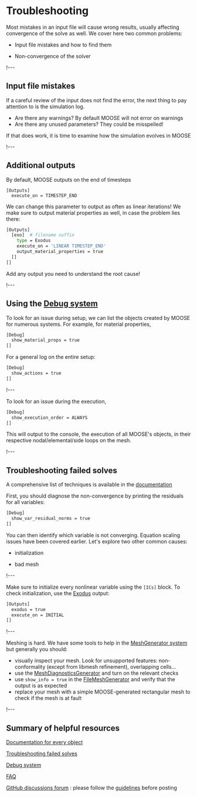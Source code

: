 # Troubleshooting

Most mistakes in an input file will cause wrong results,
usually affecting convergence of the solve as well. We cover here two common problems:

- Input file mistakes and how to find them

- Non-convergence of the solver

!---

## Input file mistakes

If a careful review of the input does not find the error,
the next thing to pay attention to is the simulation log.

- Are there any warnings? By default MOOSE will not error on warnings
- Are there any unused parameters? They could be misspelled!

If that does work, it is time to examine how the simulation evolves in MOOSE

!---

## Additional outputs

By default, MOOSE outputs on the end of timesteps

```
[Outputs]
  execute_on = TIMESTEP_END
```

We can change this parameter to output as often as linear iterations!
We make sure to output material properties as well, in case the problem lies there:

```bash
[Outputs]
  [exo]  # filename suffix
    type = Exodus
    execute_on = 'LINEAR TIMESTEP_END'
    output_material_properties = true
  []
[]
```

Add any output you need to understand the root cause!

!---

## Using the [Debug system](syntax/Debug/index.md)

To look for an issue during setup, we can list the objects created by MOOSE for numerous systems. For example, for material properties,

```bash
[Debug]
  show_material_props = true
[]
```

For a general log on the entire setup:

```bash
[Debug]
  show_actions = true
[]
```

!---

To look for an issue during the execution,

```bash
[Debug]
  show_execution_order = ALWAYS
[]
```

This will output to the console, the execution of all MOOSE's objects, in their respective nodal/elemental/side loops on the mesh.

!---

## Troubleshooting failed solves

A comprehensive list of techniques is available in the [documentation](application_usage/failed_solves.md)

First, you should diagnose the non-convergence by printing the residuals for all variables:

```bash
[Debug]
  show_var_residual_norms = true
[]
```

You can then identify which variable is not converging.
Equation scaling issues have been covered earlier. Let's explore two other common causes:

- initialization

- bad mesh

!---

Make sure to initialize every nonlinear variable using the `[ICs]` block.
To check initialization, use the [Exodus](Exodus.md) output:

```bash
[Outputs]
  exodus = true
  execute_on = INITIAL
[]
```

!---

Meshing is hard. We have some tools to help in the [MeshGenerator system](syntax/Mesh/index.md) but generally you should:

- visually inspect your mesh. Look for unsupported features: non-conformality (except from libmesh refinement), overlapping cells...
- use the [MeshDiagnosticsGenerator](MeshDiagnosticsGenerator.md) and turn on the relevant checks
- use `show_info = true` in the [FileMeshGenerator](FileMeshGenerator.md) and verify that the output is as expected
- replace your mesh with a simple MOOSE-generated rectangular mesh to check if the mesh is at fault

!---

## Summary of helpful resources

[Documentation for every object](syntax/index.md)

[Troubleshooting failed solves](application_usage/failed_solves.md)

[Debug system](syntax/Debug/index.md)

[FAQ](https://mooseframework.inl.gov/help/faq/index.html)

[GitHub discussions forum](https://github.com/idaholab/moose/discussions) : please follow the [guidelines](https://github.com/idaholab/moose/discussions/18270) before posting
